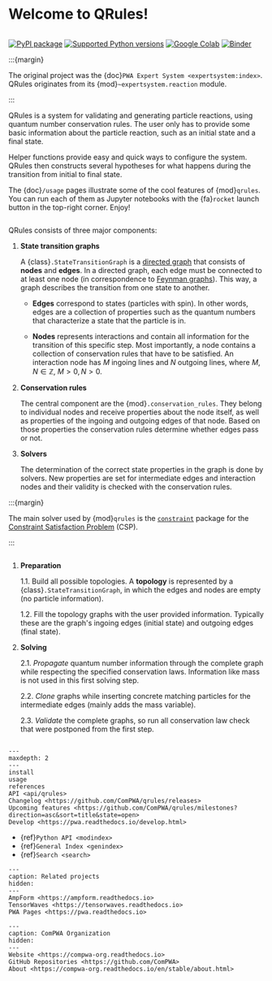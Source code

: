 # Welcome to QRules!

```{title} Welcome

```

[![PyPI package](https://badge.fury.io/py/qrules.svg)](https://pypi.org/project/qrules)
[![Supported Python versions](https://img.shields.io/pypi/pyversions/qrules)](https://pypi.org/project/qrules)
[![Google Colab](https://colab.research.google.com/assets/colab-badge.svg)](https://colab.research.google.com/github/ComPWA/qrules/blob/stable)
[![Binder](https://static.mybinder.org/badge_logo.svg)](https://mybinder.org/v2/gh/ComPWA/qrules/stable?filepath=docs/usage)

:::{margin}

The original project was the {doc}`PWA Expert System <expertsystem:index>`.
QRules originates from its {mod}`~expertsystem.reaction` module.

:::

QRules is a system for validating and generating particle reactions, using
quantum number conservation rules. The user only has to provide some basic
information about the particle reaction, such as an initial state and a final
state.

Helper functions provide easy and quick ways to configure the system. QRules
then constructs several hypotheses for what happens during the transition from
initial to final state.

The {doc}`/usage` pages illustrate some of the cool features of {mod}`qrules`.
You can run each of them as Jupyter notebooks with the {fa}`rocket` launch
button in the top-right corner. Enjoy!

```{rubric} Internal design

```

QRules consists of three major components:

1. **State transition graphs**

   A {class}`.StateTransitionGraph` is a
   [directed graph](https://en.wikipedia.org/wiki/Directed_graph) that consists
   of **nodes** and **edges**. In a directed graph, each edge must be connected
   to at least one node (in correspondence to
   [Feynman graphs](https://en.wikipedia.org/wiki/Feynman_diagram)). This way,
   a graph describes the transition from one state to another.

   - **Edges** correspond to states (particles with spin). In other words,
     edges are a collection of properties such as the quantum numbers that
     characterize a state that the particle is in.

   - **Nodes** represents interactions and contain all information for the
     transition of this specific step. Most importantly, a node contains a
     collection of conservation rules that have to be satisfied. An interaction
     node has $M$ ingoing lines and $N$ outgoing lines, where
     $M,N \in \mathbb{Z}$, $M > 0, N > 0$.

2. **Conservation rules**

   The central component are the {mod}`.conservation_rules`. They belong to
   individual nodes and receive properties about the node itself, as well as
   properties of the ingoing and outgoing edges of that node. Based on those
   properties the conservation rules determine whether edges pass or not.

3. **Solvers**

   The determination of the correct state properties in the graph is done by
   solvers. New properties are set for intermediate edges and interaction nodes
   and their validity is checked with the conservation rules.

:::{margin}

The main solver used by {mod}`qrules` is the
[`constraint`](https://labix.org/doc/constraint) package for the
[Constraint Satisfaction Problem](https://en.wikipedia.org/wiki/Constraint_satisfaction_problem)
(CSP).

:::

```{rubric} QRules workflow

```

1. **Preparation**

   1.1. Build all possible topologies. A **topology** is represented by a
   {class}`.StateTransitionGraph`, in which the edges and nodes are empty (no
   particle information).

   1.2. Fill the topology graphs with the user provided information. Typically
   these are the graph's ingoing edges (initial state) and outgoing edges
   (final state).

2. **Solving**

   2.1. _Propagate_ quantum number information through the complete graph while
   respecting the specified conservation laws. Information like mass is not
   used in this first solving step.

   2.2. _Clone_ graphs while inserting concrete matching particles for the
   intermediate edges (mainly adds the mass variable).

   2.3. _Validate_ the complete graphs, so run all conservation law check that
   were postponed from the first step.

```{rubric} Table of Contents

```

```{toctree}
---
maxdepth: 2
---
install
usage
references
API <api/qrules>
Changelog <https://github.com/ComPWA/qrules/releases>
Upcoming features <https://github.com/ComPWA/qrules/milestones?direction=asc&sort=title&state=open>
Develop <https://pwa.readthedocs.io/develop.html>
```

- {ref}`Python API <modindex>`
- {ref}`General Index <genindex>`
- {ref}`Search <search>`

```{toctree}
---
caption: Related projects
hidden:
---
AmpForm <https://ampform.readthedocs.io>
TensorWaves <https://tensorwaves.readthedocs.io>
PWA Pages <https://pwa.readthedocs.io>
```

```{toctree}
---
caption: ComPWA Organization
hidden:
---
Website <https://compwa-org.readthedocs.io>
GitHub Repositories <https://github.com/ComPWA>
About <https://compwa-org.readthedocs.io/en/stable/about.html>
```
